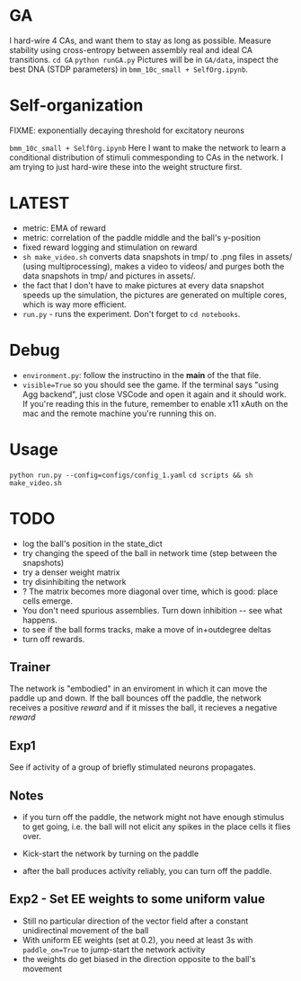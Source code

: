 # GA
I hard-wire 4 CAs, and want them to stay as long as possible. Measure stability using cross-entropy between assembly real and ideal CA transitions.
`cd GA`
`python runGA.py`
Pictures will be in `GA/data`, inspect the best DNA (STDP parameters) in `bmm_10c_small + SelfOrg.ipynb`.

# Self-organization

FIXME: exponentially decaying threshold for excitatory neurons

`bmm_10c_small + SelfOrg.ipynb`
Here I want to make the network to learn a conditional distribution of stimuli commesponding to CAs in the network. I am trying to just hard-wire these into the weight structure first.


# LATEST
- metric: EMA of reward 
- metric: correlation of the paddle middle and the ball's y-position
- fixed reward logging and stimulation on reward
- `sh make_video.sh` converts data snapshots in tmp/ to .png files in assets/ (using multiprocessing), makes a video to videos/ and purges both the data snapshots in tmp/ and pictures in assets/.
- the fact that I don't have to make pictures at every data snapshot speeds up the simulation, the pictures are generated on multiple cores, which is way more efficient.
- `run.py` - runs the experiment. Don't forget to `cd notebooks`.

# Debug
- `environment.py`: follow the instructino in the __main__ of the that file.
- `visible=True` so you should see the game. If the terminal says "using Agg backend", just close VSCode and open it again and it should work. If you're reading this in the future, remember to enable x11 xAuth on the mac and the remote machine you're running this on.

# Usage
`python run.py --config=configs/config_1.yaml`
`cd scripts && sh make_video.sh`

# TODO

- log the ball's position in the state_dict
- try changing the speed of the ball in network time (step between the snapshots)
- try a denser weight matrix
- try disinhibiting the network
- ? The matrix becomes more diagonal over time, which is good: place cells emerge.
- You don't need spurious assemblies. Turn down inhibition -- see what happens.
- to see if the ball forms tracks, make a move of in+outdegree deltas
- turn off rewards.

## Trainer
The network is "embodied" in an enviroment in which it can move the paddle up and down. If the ball bounces off the paddle, the network receives a positive _reward_ and if it misses the ball, it recieves a negative _reward_

## Exp1
See if activity of a group of briefly stimulated neurons propagates.

## Notes
- if you turn off the paddle, the network might not have enough stimulus to get going, i.e. the ball will not elicit any spikes in the place cells it flies over.

- Kick-start the network by turning on the paddle
- after the ball produces activity reliably, you can turn off the paddle.

## Exp2 - Set EE weights to some uniform value
- Still no particular direction of the vector field after a constant unidirectinal movement of the ball
- With uniform EE weights (set at 0.2), you need at least 3s with `paddle_on=True` to jump-start the network activity
- the weights do get biased in the direction opposite to the ball's movement

